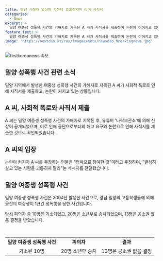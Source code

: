 ```yaml
---
title: 밀양 가해자 열심히 사는데 괴롭히지마 라며 사직서
categories:
  - News
excerpt: >
  밀양 여중생 성폭행 사건의 가해자로 지목된 A 씨가 사직서를 제출하며 논란이 이어지고 있다. 유튜버 나락보관소가 A 씨를 지목한 데 이어, A 씨는 해고 요구에 힘들어 사직서를 제출했다. 그러나 A 씨는 협박당한 것이라고 주장하며 논란을 부인했다. 이에 사회적 관심이 집중되는 가운데, 밀양 여중생 성폭행 사건의 상처가 재조명되고 있다.
feature_text: >
  밀양 여중생 성폭행 사건의 가해자로 지목된 A 씨가 사직서를 제출하며 논란이 이어지고 있다. 유튜버 나락보관소가 A 씨를 지목한 데 이어, A 씨는 해고 요구에 힘들어 사직서를 제출했다. 그러나 A 씨는 협박당한 것이라고 주장하며 논란을 부인했다. 이에 사회적 관심이 집중되는 가운데, 밀양 여중생 성폭행 사건의 상처가 재조명되고 있다.
image: 'https://newsdao.kr/res/images/meta/newsdao_breakingnews.jpg'
---
```


<p><img src="https://newsdao.kr/res/images/meta/newsdao_breakingnews.jpg" alt="firstkoreanews 속보" /></p>

<h2 data-ke-size="size26">밀양 성폭행 사건 관련 소식</h2>

<p data-ke-size="size16">밀양 지역에서 발생한 여중생 성폭행 사건의 가해자로 지목된 A 씨가 사회적 폭로로 인해 사직서를 제출하고, 논란이 커지고 있는 상황입니다.</p>

<h2 data-ke-size="size24">A 씨, 사회적 폭로와 사직서 제출</h2>

<p data-ke-size="size16">A 씨는 밀양 여중생 성폭행 사건의 가해자로 지목된 후, 유튜버 '나락보관소'에 의해 신상이 공개되었으며, 이로 인해 공단으로부터의 해고 요구와 논란으로 인해 사직서를 제출한 것으로 확인되었습니다. </p>

<h2 data-ke-size="size24">A 씨의 입장</h2>

<p data-ke-size="size16">논란이 커지자 A 씨를 주장하는 인물은 "협박으로 참여한 것"이라고 주장하며, "열심히 살고 있는 사람을 괴롭히지 말라"는 메시지를 전달했습니다.</p>

<h2 data-ke-size="size24">밀양 여중생 성폭행 사건</h2>

<p data-ke-size="size16">밀양 여중생 성폭행 사건은 2004년 발생한 사건으로, 경남 밀양의 고등학생들에 의해 울산의 여중생이 1년간 성폭행을 당한 사건입니다.</p>

<p data-ke-size="size16">당시 피의자 중 10명은 기소되었고, 20명은 소년부로 송치되었으며, 13명은 공소권 없음 결정을 받았습니다.</p>

<p data-ke-size="size16">&nbsp;</p>

<table>
    <tbody>
        <tr>
            <td style="text-align: center; height: 17px;"><b>밀양 여중생 성폭행 사건</b></td>
        <td style="text-align: center; height: 17px;"><b>피의자</b></td>
        <td style="text-align: center; height: 17px;"><b>결과</b></td>
    </tr>
    <tr>
        <td style="text-align: center; height: 17px;">기소된 10명</td>
        <td style="text-align: center; height: 17px;">20명 소년부 송치</td>
        <td style="text-align: center; height: 17px;">13명은 공소권 없음 결정</td>
    </tr>
</tbody>
</table>

<p data-ke-size="size16">&nbsp;</p>

